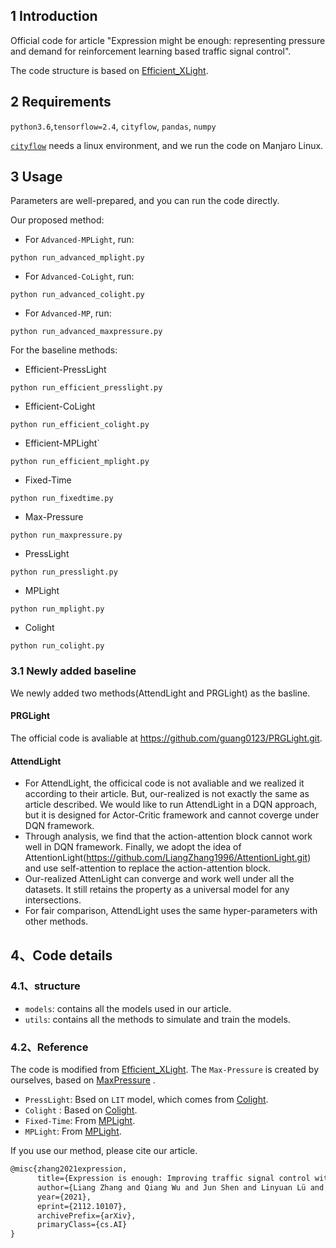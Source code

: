 ## 1 Introduction

Official code for article "Expression might be enough: representing pressure and demand for reinforcement learning based traffic signal control".

The code structure is based on  [Efficient_XLight](https://github.com/LiangZhang1996/Efficient_XLight.git).

## 2 Requirements
`python3.6`,`tensorflow=2.4`, `cityflow`, `pandas`, `numpy`

[`cityflow`](https://github.com/cityflow-project/CityFlow.git) needs a linux environment, and we run the code on Manjaro Linux.

## 3 Usage

Parameters are well-prepared, and you can run the code directly.

Our proposed method:
- For `Advanced-MPLight`, run:
```shell
python run_advanced_mplight.py
```
- For `Advanced-CoLight`, run:
```shell
python run_advanced_colight.py
```

- For `Advanced-MP`, run:
```shell
python run_advanced_maxpressure.py
```


For the baseline methods:

- Efficient-PressLight
```shell
python run_efficient_presslight.py
```
- Efficient-CoLight
```shell
python run_efficient_colight.py
```
- Efficient-MPLight`
```shell
python run_efficient_mplight.py
```
- Fixed-Time
```shell
python run_fixedtime.py
```
- Max-Pressure
```shell
python run_maxpressure.py
```
- PressLight
```shell
python run_presslight.py
```
- MPLight
```shell
python run_mplight.py
```
- Colight
```shell
python run_colight.py
```
### 3.1 Newly added baseline
We newly added two methods(AttendLight and PRGLight) as the basline.
#### PRGLight
The official code is avaliable at https://github.com/guang0123/PRGLight.git.
#### AttendLight
- For AttendLight, the officical code is not avaliable and we realized it according to their article. But, our-realized is not exactly the same as article described. We would like to run AttendLight in a DQN approach, but it is designed for Actor-Critic framework and cannot coverge under DQN framework. 
- Through analysis, we find that the action-attention block cannot work well in DQN framework. Finally, we adopt the idea of AttentionLight(https://github.com/LiangZhang1996/AttentionLight.git)  and use self-attention to replace the action-attention block.
- Our-realized AttenLight can converge and work well under all the datasets. It still retains the property as a universal model for any intersections. 
- For fair comparison, AttendLight uses the same hyper-parameters with other methods.


## 4、Code details
### 4.1、structure
- `models`: contains all the models used in our article.
- `utils`: contains all the methods to simulate and train the models.

### 4.2、Reference

The code is modified from [Efficient_XLight](https://github.com/LiangZhang1996/Efficient_XLight.git).
The `Max-Pressure` is created by ourselves, based on [MaxPressure](https://www.sciencedirect.com/science/article/pii/S0968090X13001782) .
- `PressLight`: Bsed on `LIT` model, which comes from [Colight](https://github.com/wingsweihua/colight.git).
- `Colight` : Based on [Colight](https://github.com/wingsweihua/colight.git).
- `Fixed-Time`: From [MPLight](https://github.com/Chacha-Chen/MPLight.git).
- `MPLight`: From [MPLight](https://github.com/Chacha-Chen/MPLight.git).

If you use our method, please cite our article.
```latex
@misc{zhang2021expression,
      title={Expression is enough: Improving traffic signal control with advanced traffic state representation}, 
      author={Liang Zhang and Qiang Wu and Jun Shen and Linyuan Lü and Jianqing Wu and Bo Du},
      year={2021},
      eprint={2112.10107},
      archivePrefix={arXiv},
      primaryClass={cs.AI}
}

```
